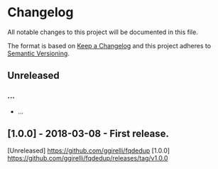 # Changelog
All notable changes to this project will be documented in this file.

The format is based on [Keep a Changelog](http://keepachangelog.com/en/1.0.0/)
and this project adheres to [Semantic Versioning](http://semver.org/spec/v2.0.0.html).



## Unreleased
### ...
- ...



## [1.0.0] - 2018-03-08 - First release.



[Unreleased] https://github.com/ggirelli/fqdedup
[1.0.0] https://github.com/ggirelli/fqdedup/releases/tag/v1.0.0